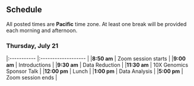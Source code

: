 ## Schedule

All posted times are **Pacific** time zone. At least one break will be provided each morning and afternoon.


### Thursday, July 21

|:----------- |:------------------- |
|**8:50 am**  | Zoom session starts |
|**9:00 am**   | Introductions  |
|**9:30 am**  | Data Reduction |
|**11:30 am**  | 10X Genomics Sponsor Talk |
|**12:00 pm**  | Lunch |
|**1:00 pm**   | Data Analysis |
|**5:00 pm** | Zoom session ends |
